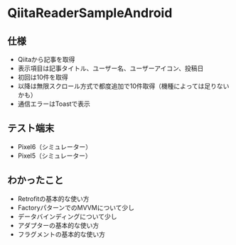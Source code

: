 # QiitaReaderSampleAndroid

## 仕様
- Qiitaから記事を取得
- 表示項目は記事タイトル、ユーザー名、ユーザーアイコン、投稿日
- 初回は10件を取得
- 以降は無限スクロール方式で都度追加で10件取得（機種によっては足りないかも）
- 通信エラーはToastで表示
  
## テスト端末
- Pixel6（シミュレーター）
- Pixel5（シミュレーター）

## わかったこと
- Retrofitの基本的な使い方
- FactoryパターンでのMVVMについて少し
- データバインディングについて少し
- アダプターの基本的な使い方
- フラグメントの基本的な使い方 
